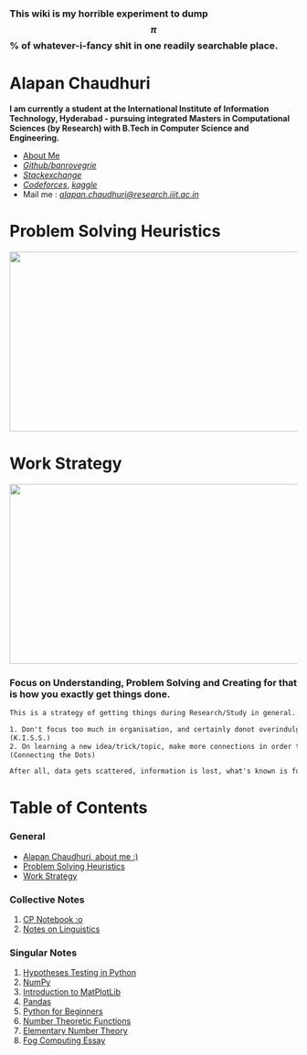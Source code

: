 ### This wiki is my horrible experiment to dump $$\pi$$ % of whatever-i-fancy shit in one readily searchable place.

# Alapan Chaudhuri

**I am currently a student at the International Institute of Information Technology, Hyderabad - pursuing integrated Masters in Computational Sciences (by Research) with B.Tech in Computer Science and Engineering.**

- [About Me](https://drive.google.com/file/d/1QeSUXGra-A0pdD0h1bbqK1K1pI28iOyu/view)
- [*Github/banrovegrie*](https://github.com/banrovegrie)
- [*Stackexchange*](https://stackexchange.com/users/11999053/alapan-chaudhuri)
- [*Codeforces*](https://codeforces.com/profile/aminah_zafar), [*kaggle*](https://www.kaggle.com/alapanchaudhuriarjo)
- Mail me : [*alapan.chaudhuri@research.iiit.ac.in*](mailto:alapan.chaudhuri@research.iiit.ac.in)

# Problem Solving Heuristics

<img src = "https://lh3.googleusercontent.com/zUlDq4Y6djOTYd30M50sCvd2VWP7L-Hk0jfpGKLTw-rRxNUgBsdBifsypThLB6O_fP-inaianKwEaRrZYM8SpclkJL9rIJ6Xg-ype_ynu1jC78wrHShfvhyQuRRkTFeZoI1oAZTsbg" width="600" height="315" />

# Work Strategy

<img src = "https://lh3.googleusercontent.com/TUnW9a0iHJCwSzL_SW80g23p9u_ep1X03U9CQBoP-kW_HdUgN5XiIXWl6zznA8jgTtS1F134kKp1ixBZvH21Uf2US50FZvF_8AGCPwZDYrsrTlgcMXkZtrlR-bQSt_q3YxyJHPu09A" width="700" height="315" />

### Focus on Understanding, Problem Solving and Creating for that is how you exactly get things done.

```latex
This is a strategy of getting things during Research/Study in general.

1. Don't focus too much in organisation, and certainly donot overindulge yourself in it. 
(K.I.S.S.)
2. On learning a new idea/trick/topic, make more connections in order to retain.
(Connecting the Dots) 

After all, data gets scattered, information is lost, what's known is forgotten but wisdom remains.
```

# Table of Contents

### General

- [Alapan Chaudhuri, about me :)](#alapan-chaudhuri)
- [Problem Solving Heuristics](#problem-solving-heuristics)
- [Work Strategy](#work-strategy)

### Collective Notes

1. [CP Notebook :o](https://banrovegrie.github.io/cp)
0. [Notes on Linguistics](https://banrovegrie.github.io/linguistics)

### Singular Notes

1. [Hypotheses Testing in Python](https://www.notion.so/banrovegrie/Hypotheses-Testing-062e684d7d6849ce9bc725135b66f660)
0. [NumPy](https://www.notion.so/banrovegrie/NumPy-1e5fcfff383340fab45d533dae27469d)
0. [Introduction to MatPlotLib](https://www.notion.so/banrovegrie/Intro-to-MatPlotLib-b1d0e2d85c234899b03b0e340a8a2e03)
0. [Pandas](https://www.notion.so/banrovegrie/Pandas-4c14ea5f550545cfb035dd44b3287e62)
0. [Python for Beginners](https://www.notion.so/banrovegrie/Python-Beginners-f95e46753e04486cb4f033747ea1f2a9)
0. [Number Theoretic Functions](https://hackmd.io/@banrovegrie/H1ZelikhL)
0. [Elementary Number Theory](https://hackmd.io/@banrovegrie/S1PiXFBsU)
0. [Fog Computing Essay](https://banrovegrie.github.io/fog-computing-project)

<script async src="https://cdnjs.cloudflare.com/ajax/libs/mathjax/2.7.6/MathJax.js?config=TeX-AMS_CHTML"></script>
